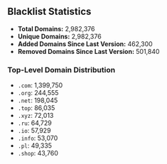 ## Blacklist Statistics

- **Total Domains:** 2,982,376
- **Unique Domains:** 2,982,376
- **Added Domains Since Last Version:** 462,300
- **Removed Domains Since Last Version:** 501,840

### Top-Level Domain Distribution

-  `.com`: 1,399,750
-  `.org`: 244,555
-  `.net`: 198,045
-  `.top`: 86,035
-  `.xyz`: 72,013
-  `.ru`: 64,729
-  `.io`: 57,929
-  `.info`: 53,070
-  `.pl`: 49,335
-  `.shop`: 43,760
